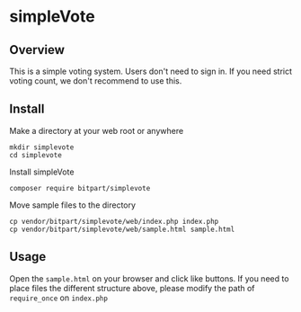 # simpleVote

## Overview

This is a simple voting system. Users don't need to sign in. If you need strict voting count, we don't recommend to use this.

## Install

Make a directory at your web root or anywhere

```
mkdir simplevote
cd simplevote
```

Install simpleVote

```
composer require bitpart/simplevote
```

Move sample files to the directory

```
cp vendor/bitpart/simplevote/web/index.php index.php
cp vendor/bitpart/simplevote/web/sample.html sample.html
```

## Usage

Open the `sample.html` on your browser and click like buttons.
If you need to place files the different structure above, please modify the path of `require_once` on `index.php`
